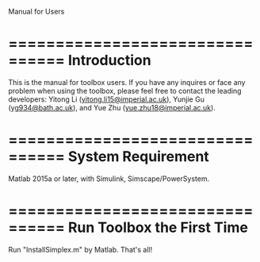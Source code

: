 Manual for Users

================================
Introduction
================================

This is the manual for toolbox users. If you have any inquires or face any problem when using the toolbox, please feel free to contact the leading developers: Yitong Li (yitong.li15@imperial.ac.uk), Yunjie Gu (yg934@bath.ac.uk), and Yue Zhu (yue.zhu18@imperial.ac.uk).

================================
System Requirement
================================

Matlab 2015a or later, with Simulink, Simscape/PowerSystem.

================================
Run Toolbox the First Time
================================

Run "InstallSimplex.m" by Matlab. That's all!